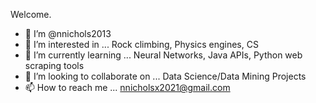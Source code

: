 Welcome.

- 👋 I’m @nnichols2013
- 👀 I’m interested in ... Rock climbing, Physics engines, CS
- 🌱 I’m currently learning ... Neural Networks, Java APIs, Python web scraping tools
- 💞️ I’m looking to collaborate on ... Data Science/Data Mining Projects
- 📫 How to reach me ... nnicholsx2021@gmail.com

<!---
nnichols2013/nnichols2013 is a ✨ special ✨ repository because its `README.md` (this file) appears on your GitHub profile.
You can click the Preview link to take a look at your changes.
--->
